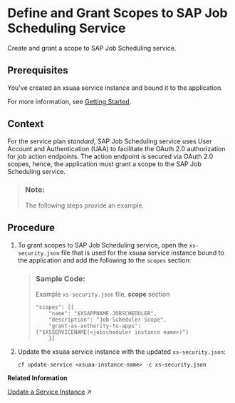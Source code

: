 <!-- loio08933d33f5f64db69f93a984516295ce -->

# Define and Grant Scopes to SAP Job Scheduling Service

Create and grant a scope to SAP Job Scheduling service.



<a name="loio08933d33f5f64db69f93a984516295ce__prereq_myy_jqf_wnb"/>

## Prerequisites

You've created an xsuaa service instance and bound it to the application.

For more information, see [Getting Started](../30---Getting-Started/getting-started-02e4e8b.md).



## Context

For the service plan *standard*, SAP Job Scheduling service uses User Account and Authentication \(UAA\) to facilitate the OAuth 2.0 authorization for job action endpoints. The action endpoint is secured via OAuth 2.0 scopes, hence, the application must grant a scope to the SAP Job Scheduling service.

> ### Note:  
> The following steps provide an example.



## Procedure

1.  To grant scopes to SAP Job Scheduling service, open the `xs-security.json` file that is used for the xsuaa service instance bound to the application and add the following to the `scopes` section:

    > ### Sample Code:  
    > Example `xs-security.json` file, **scope** section
    > 
    > ```
    > "scopes": [{
    >     "name": "$XSAPPNAME.JOBSCHEDULER",
    >     "description": "Job Scheduler Scope",
    >     "grant-as-authority-to-apps": ["$XSSERVICENAME(<jobscheduler instance name>)"]
    >     }]
    > ```

2.  Update the xsuaa service instance with the updated `xs-security.json`:

    ```
    cf update-service <xsuaa-instance-name> -c xs-security.json
    ```


**Related Information**  


[Update a Service Instance](https://help.sap.com/viewer/ae8e8427ecdf407790d96dad93b5f723/Cloud/en-US/7f926eb79a7746fd996363118cd2c2aa.html "You can update a service instance from the xsuaa service using the service broker.") :arrow_upper_right:

